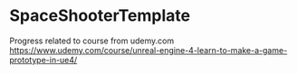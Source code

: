 # SpaceShooterTemplate
 Progress related to course from udemy.com\
 https://www.udemy.com/course/unreal-engine-4-learn-to-make-a-game-prototype-in-ue4/
